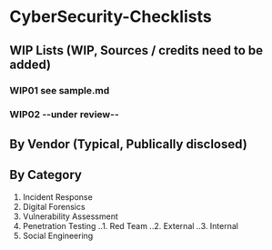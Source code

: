 # CyberSecurity-Checklists
## WIP Lists (WIP, Sources / credits need to be added)
### WIP01 **see sample.md**
### WIP02 --under review--
## By Vendor (Typical, Publically disclosed)
## By Category
1. Incident Response
2. Digital Forensics
3. Vulnerability Assessment
4. Penetration Testing
..1. Red Team
..2. External
..3. Internal
5. Social Engineering
